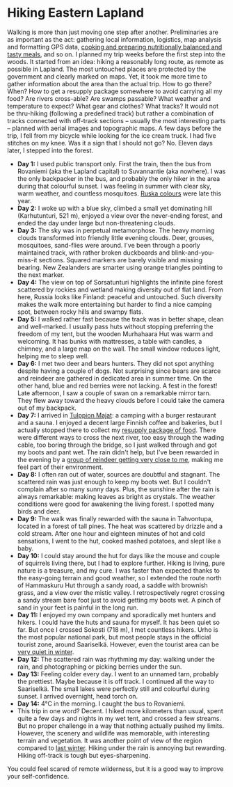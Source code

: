# Hiking Eastern Lapland

Walking is more than just moving one step after another. Preliminaries are as important as the act: gathering local information, logistics, map analysis and formatting GPS data, [cooking and preparing nutritionally balanced and tasty meals](https://fediverse.blog/~/ExploreWilder/Backcountry%20Cooking), and so on. I planned my trip weeks before the first step into the woods. It started from an idea: hiking a reasonably long route, as remote as possible in Lapland. The most untouched places are protected by the government and clearly marked on maps. Yet, it took me more time to gather information about the area than the actual trip. How to go there? When? How to get a resupply package somewhere to avoid carrying all my food? Are rivers cross-able? Are swamps passable? What weather and temperature to expect? What gear and clothes? What tracks? It would not be thru-hiking (following a predefined track) but rather a combination of tracks connected with off-track sections – usually the most interesting parts – planned with aerial images and topographic maps. A few days before the trip, I fell from my bicycle while looking for the ice cream truck. I had five stitches on my knee. Was it a sign that I should not go? No. Eleven days later, I stepped into the forest.

* **Day 1:** I used public transport only. First the train, then the bus from Rovaniemi (aka the Lapland capital) to Suvannantie (aka nowhere). I was the only backpacker in the bus, and probably the only hiker in the area during that colourful sunset. I was feeling in summer with clear sky, warm weather, and countless mosquitoes. [Ruska colours](story:Ruskadventure) were late this year.
* **Day 2:** I woke up with a blue sky, climbed a small yet dominating hill (Karhutunturi, 521 m), enjoyed a view over the never-ending forest, and ended the day under large but non-threatening clouds.
* **Day 3:** The sky was in perpetual metamorphose. The heavy morning clouds transformed into friendly little evening clouds. Deer, grouses, mosquitoes, sand-flies were around. I've been through a poorly maintained track, with rather broken duckboards and blink-and-you-miss-it sections. Squared markers are barely visible and missing bearing. New Zealanders are smarter using orange triangles pointing to the next marker.
* **Day 4:** The view on top of Sorsatunturi highlights the infinite pine forest scattered by rockies and wetland making diversity out of flat land. From here, Russia looks like Finland: peaceful and untouched. Such diversity makes the walk more entertaining but harder to find a nice camping spot, between rocky hills and swampy flats.
* **Day 5:** I walked rather fast because the track was in better shape, clean and well-marked. I usually pass huts without stopping preferring the freedom of my tent, but the wooden Murhahaara Hut was warm and welcoming. It has bunks with mattresses, a table with candles, a chimney, and a large map on the wall. The small window reduces light, helping me to sleep well.
* **Day 6:** I met two deer and bears hunters. They did not spot anything despite having a couple of dogs. Not surprising since bears are scarce and reindeer are gathered in dedicated area in summer time. On the other hand, blue and red berries were not lacking. A fest in the forest! Late afternoon, I saw a couple of swan on a remarkable mirror tarn. They flew away toward the heavy clouds before I could take the camera out of my backpack.
* **Day 7:** I arrived in [Tulppion Majat](https://tulppio.fi/): a camping with a burger restaurant and a sauna. I enjoyed a decent large Finnish coffee and bakeries, but I actually stopped there to collect my [resupply package of food](https://fediverse.blog/~/ExploreWilder/11%20Days%20of%20Food). There were different ways to cross the next river, too easy through the wading cable, too boring through the bridge, so I just walked through and got my boots and pant wet. The rain didn't help, but I've been rewarded in the evening by a [group of reindeer getting very close to me](https://p.lu/w/1wAAKSYngZddd3pNGxofkQ), making me feel part of their environment.
* **Day 8:** I often ran out of water, sources are doubtful and stagnant. The scattered rain was just enough to keep my boots wet. But I couldn't complain after so many sunny days. Plus, the sunshine after the rain is always remarkable: making leaves as bright as crystals. The weather conditions were good for awakening the living forest. I spotted many birds and deer.
* **Day 9:** The walk was finally rewarded with the sauna in Tahvontupa, located in a forest of tall pines. The heat was scattered by drizzle and a cold stream. After one hour and eighteen minutes of hot and cold sensations, I went to the hut, cooked mashed potatoes, and slept like a baby.
* **Day 10:** I could stay around the hut for days like the mouse and couple of squirrels living there, but I had to explore further. Hiking is living, pure nature is a treasure, and my cure. I was faster than expected thanks to the easy-going terrain and good weather, so I extended the route north of Hammaskuru Hut through a sandy road, a saddle with brownish grass, and a view over the mistic valley. I retrospectively regret crossing a sandy stream bare foot just to avoid getting my boots wet. A pinch of sand in your feet is painful in the long run.
* **Day 11:** I enjoyed my own company and sporadically met hunters and hikers. I could have the huts and sauna for myself. It has been quiet so far. But once I crossed Sokosti (718 m), I met countless hikers. Urho is the most popular national park, but most people stays in the official tourist zone, around Saariselkä. However, even the tourist area can be [very quiet in winter](story:Backcountry_Ski_Touring_Urho_Kekkonen).
* **Day 12:** The scattered rain was rhythming my day: walking under the rain, and photographing or picking berries under the sun.
* **Day 13:** Feeling colder every day. I went to an unnamed tarn, probably the prettiest. Maybe because it is off track. I continued all the way to Saariselkä. The small lakes were perfectly still and colourful during sunset. I arrived overnight, head torch on.
* **Day 14:** 4°C in the morning. I caught the bus to Rovaniemi.
* This trip in one word? Decent. I hiked more kilometers than usual, spent quite a few days and nights in my wet tent, and crossed a few streams. But no proper challenge in a way that nothing actually pushed my limits. However, the scenery and wildlife was memorable, with interesting terrain and vegetation. It was another point of view of the region compared to [last winter](story:Backcountry_Ski_Touring_Urho_Kekkonen). Hiking under the rain is annoying but rewarding. Hiking off-track is tough but eyes-sharpening.

You could feel scared of remote wilderness, but it is a good way to improve your self-confidence.
